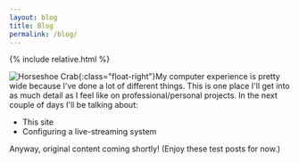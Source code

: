 ```yaml
---
layout: blog
title: Blog
permalink: /blog/
---
```

{% include relative.html %}

![Horseshoe Crab]({{relative}}/assets/horseshoe-crab.png){:class="float-right"}My computer experience is pretty wide because I've done a lot of different things. This is one place I'll get into as much detail as I feel like on professional/personal projects. In the next couple of days I'll be talking about:
- This site
- Configuring a live-streaming system

Anyway, original content coming shortly! (Enjoy these test posts for now.)